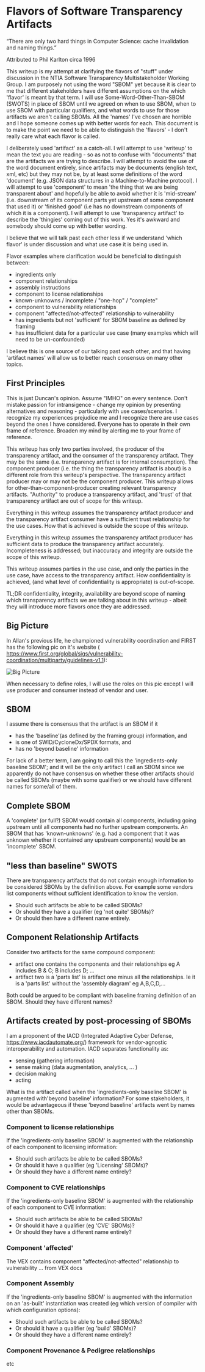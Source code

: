 # Flavors of Software Transparency Artifacts

“There are only two hard things in Computer Science:
cache invalidation and naming things.”

Attributed to Phil Karlton circa 1996

This writeup is my attempt at clarifying
the flavors of "stuff" under discussion
in the NTIA Software Transparency
Multistakeholder Working Group.
I am purposely not using the word "SBOM" yet
because it is clear to me that different stakeholders
have different assumptions on the which 'flavor' is meant by that term.
I will use Some-Word-Other-Than-SBOM (SWOTS) in place of SBOM
until we agreed on when to use SBOM,
when to use SBOM with particular qualifiers,
and what words to use for those artifacts we aren't calling SBOMs.
All the 'names' I've chosen are horrible and I hope
someone comes up with better words for each.
This document is to make the point we need to be able to distinguish
the 'flavors' - I don't really care what each flavor is called.

I deliberately used 'artifact' as a catch-all.
I will attempt to use 'writeup' to mean the text you are reading -
so as not to confuse with "documents" that are the artifacts we
are trying to describe.
I will attempt to avoid the use of the word document entirely,
since artifacts may be documents (english text, xml, etc)
but they may not be,
by at least some definitions of the word 'document'
(e.g. JSON data structures in a Machine-to-Machine protocol).
I will attempt to use 'component' to mean 'the thing that
we are being transparent about' and hopefully be able to
avoid whether it is 'mid-stream'
(i.e. downstream of its component parts
yet upstream of some component that used it)
or 'finished good'
(i.e has no downstream components of which it is a component).
I will attempt to use 'transparency artifact' to describe
the 'thingies' coming out of this work.
Yes it's awkward and somebody should come up with better wording.

I believe that we will talk past each other less
if we understand 'which flavor' is under discussion
and what use case it is being used in.

Flavor examples where clarification would be beneficial to
distinguish between:
- ingredients only
- component relationships
- assembly instructions
- component to license relationships
- known-unknowns / incomplete / "one-hop" / "complete"
- component to vulnerability relationships
- component "affected/not-affected" relationship to vulnerability
- has ingredients but not 'sufficient' for SBOM baseline as defined by framing
- has insufficient data for a particular use case (many examples which will need to be un-confounded)

I believe this is one source of our talking past each other,
and that having 'artifact names' will allow us
to better reach consensus on many other topics.

## First Principles
This is just Duncan's opinion.
Assume "IMHO" on every sentence.
Don't mistake passion for intransigence -
change my opinion by presenting alternatives
and reasoning - particularly with use cases/scenarios.
I recognize my experiences prejudice me
and I recognize
there are use cases
beyond the ones I have considered.
Everyone has to operate in their
own frame of reference.
Broaden my mind by alerting me
to your frame of reference.

This writeup has only two parties involved,
the producer of the transparency artifact,
and the consumer of the transparency artifact.
They may be the same
(i.e. transparency artifact is for internal consumption).
The component producer
(i.e. the thing the transparency artifact is about)
is a different role from
this writeup's perspective.
The transparency artifact producer may or may not be the
component producer.
This writeup allows for other-than-component-producer
creating relevant transparency artifacts.
"Authority" to produce a transparency artifact,
and 'trust' of that transparency artifact are out of scope for this writeup.

Everything in this writeup assumes
the transparency artifact producer
and the transparency artifact consumer
have a sufficient trust relationship
for the use cases.
How that is achieved is outside the scope of this writeup.

Everything in this writeup assumes
the transparency artifact producer
has sufficient data to produce the transparency artifact accurately.
Incompleteness is addressed;
but inaccuracy and integrity
are outside the scope of this writeup.

This writeup assumes parties in the use case,
and only the parties in the use case,
have access to the transparency artifact.
How confidentiality is achieved,
(and what level of confidentiality
is appropriate) is out-of-scope.

TL;DR confidentiality, integrity, availability are beyond scope of naming
which transparency artifacts we are talking about in this writeup -
albeit they will introduce more
flavors once they are addressed.

## Big Picture
In Allan's previous life, he championed vulnerability coordination
and FIRST has the following pic on it's website (
https://www.first.org/global/sigs/vulnerability-coordination/multiparty/guidelines-v1.1):

![Big Picture](./VulnMultipartyFigure-1.jpeg)

When necessary to define roles,
I will use the roles on this pic
except I will use producer and consumer instead of vendor and user.

## SBOM
I assume there is consensus that the artifact is an SBOM if it
- has the 'baseline'(as defined by the framing group) information, and
- is one of SWID/CycloneDx/SPDX formats, and
- has no 'beyond baseline' information

For lack of a better term, I am going to call this the
'ingredients-only baseline SBOM';
and it will be the only artifact I call an SBOM
since we apparently do not have consensus on whether
these other artifacts should be called SBOMs (maybe with some qualifier)
or we should have different names for some/all of them.

## Complete SBOM
A 'complete' (or full?) SBOM would contain all components,
including going upstream until all components had no further upstream components.
An SBOM that has 'known-unknowns'
(e.g. had a component that it was unknown whether it contained any upstream
components) would be an 'incomplete' SBOM.

## "less than baseline" SWOTS
There are transparency artifacts that do not contain enough information
to be considered SBOMs by the definition above.
For example some vendors list components without sufficient identification
to know the version.
- Should such artifacts be able to be called SBOMs?
- Or should they have a qualifier (eg 'not quite' SBOMs)?
- Or should then have a different name entirely.

## Component Relationship Artifacts
Consider two artifacts for the same compound component:
- artifact one contains the components and their relationships eg A includes B & C; B includes D; ...
- artifact two is a 'parts list' is artifact one minus all the relationships. Ie it is a 'parts list' without the 'assembly diagram' eg A,B,C,D,...

Both could be argued to be compliant with baseline framing definition of an SBOM.
Should they have different names?

## Artifacts created by post-processing of SBOMs
I am a proponent of the IACD (Integrated Adaptive Cyber Defense,
https://www.iacdautomate.org/) framework
for vendor-agnostic interoperability and automation.
IACD separates functionality as:
- sensing (gathering information)
- sense making (data augmentation, analytics, ... )
- decision making
- acting

What is the artifact called when the
'ingredients-only baseline SBOM'
is augmented with'beyond baseline' information?
For some stakeholders, it would be advantageous
if these 'beyond baseline' artifacts
went by names other than SBOMs.

### Component to license relationships
If the 'ingredients-only baseline SBOM' is augmented
with the relationship of each component to licensing information:
- Should such artifacts be able to be called SBOMs?
- Or should it have a qualifier (eg 'Licensing' SBOMs)?
- Or should they have a different name entirely?

### Component to CVE relationships
If the 'ingredients-only baseline SBOM' is augmented
with the relationship of each component to CVE information:
- Should such artifacts be able to be called SBOMs?
- Or should it have a qualifier (eg 'CVE' SBOMs)?
- Or should they have a different name entirely?

### Component 'affected'
The VEX contains component "affected/not-affected" relationship to vulnerability
... from VEX docs

### Component Assembly
If the 'ingredients-only baseline SBOM' is augmented
with the information on an 'as-built' instantiation was created
(eg which version of compiler with which configuration options):
- Should such artifacts be able to be called SBOMs?
- Or should it have a qualifier (eg 'build' SBOMs)?
- Or should they have a different name entirely?

### Component Provenance & Pedigree relationships
etc
